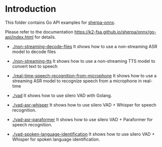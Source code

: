 # Introduction

This folder contains Go API examples for [sherpa-onnx][sherpa-onnx].

Please refer to the documentation
https://k2-fsa.github.io/sherpa/onnx/go-api/index.html
for details.

- [./non-streaming-decode-files](./non-streaming-decode-files) It shows how to use
  a non-streaming ASR model to decode files

- [./non-streaming-tts](./non-streaming-tts) It shows how to use a non-streaming TTS
  model to convert text to speech

- [./real-time-speech-recognition-from-microphone](./real-time-speech-recognition-from-microphone)
  It shows how to use a streaming ASR model to recognize speech from a microphone in real-time

- [./vad](./vad) It shows how to use silero VAD with Golang.

- [./vad-asr-whisper](./vad-asr-whisper) It shows how to use silero VAD + Whisper
  for speech recognition.

- [./vad-asr-paraformer](./vad-asr-paraformer) It shows how to use silero VAD + Paraformer
  for speech recognition.

- [./vad-spoken-language-identification](./vad-spoken-language-identification) It shows how to use silero VAD + Whisper
  for spoken language identification.

[sherpa-onnx]: https://github.com/k2-fsa/sherpa-onnx
